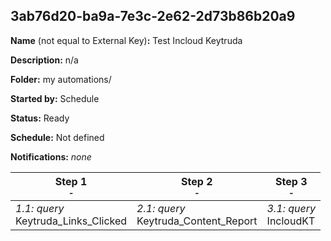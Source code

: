 ## 3ab76d20-ba9a-7e3c-2e62-2d73b86b20a9

**Name** (not equal to External Key)**:** Test Incloud Keytruda

**Description:** n/a

**Folder:** my automations/

**Started by:** Schedule

**Status:** Ready

**Schedule:** Not defined

**Notifications:** _none_


| Step 1<br>_<small>-</small>_ | Step 2<br>_<small>-</small>_ | Step 3<br>_<small>-</small>_ |
| --- | --- | --- |
| _1.1: query_<br>Keytruda_Links_Clicked | _2.1: query_<br>Keytruda_Content_Report | _3.1: query_<br>IncloudKT |
